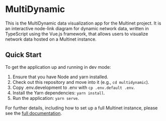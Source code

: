 # MultiDynamic

This is the MultiDynamic data visualization app for the Multinet project.
It is an interactive node-link diagram for dynamic network data, written in TypeScript using the Vue.js framework,
that allows users to visualize network data hosted on a Multinet instance.

## Quick Start

To get the application up and running in dev mode:

1. Ensure that you have Node and yarn installed.
2. Check out this repository and move into it (e.g., `cd multidynamic`).
3. Copy .env.development to .env with `cp .env.default .env`.
4. Install the Yarn dependencies: `yarn install`.
5. Run the application: `yarn serve`.

For further details, including how to set up a full Multinet instance, please
see the [full documentation](https://multinet-app.readthedocs.io).
